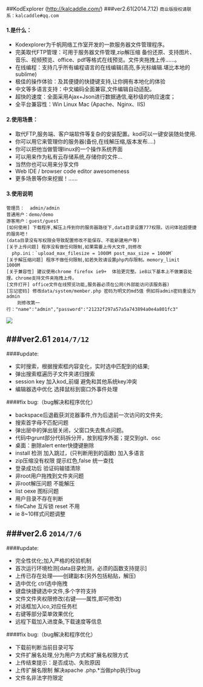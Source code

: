 ﻿##KodExplorer (http://kalcaddle.com/)
###ver2.61(2014.7.12)
`商业版授权请联系：kalcaddle#qq.com`

####  1.是什么：
 - Kodexplorer为千帆网络工作室开发的一款服务器文件管理程序。
 - 完美取代FTP管理：可用于服务器文件管理,zip解压缩 备份还原、支持图片、音乐、视频预览、office、pdf等格式在线预览。文件夹拖拽上传……。
 - 在线编程：支持几乎所有编程语言的在线编辑(高亮,多光标编辑.堪比本地的sublime)
 - 极佳的操作体验：及其便捷的快捷键支持,让你拥有本地化的体验
 - 中文等多语言支持：中文编码全面兼容,文件编辑自动适配。
 - 超快的速度：全面采用Ajax+Json进行数据通信,毫秒级的响应速度；
 - 全平台兼容性：Win Linux Mac (Apache、Nginx、IIS)

#### 2.使用场景：
 - 取代FTP,服务端、客户端软件等复杂的安装配置。kod可以一键安装随处使用.
 - 你可以用它来管理你的服务器(备份,在线解压缩,版本发布....)
 - 你可以把他当做管理linux的一个操作系统界面
 - 可以用来作为私有云存储系统,存储你的文件...
 - 当然你也可以用来分享文件
 - Web IDE / browser code editor awesomeness
 - 更多场景等你来挖掘！……

#### 3.使用说明
    管理员：  admin/admin
    普通用户：demo/demo
    游客用户：guest/guest
    [如何使用] 下载程序,解压上传到你的服务器路径下,data目录设置777权限。访问体验超便捷的服务吧！
    (data目录没有写权限会导致配置修改不能保存、不能新建用户等)
    [关于上传问题] 程序没有做任何限制,如果需要上传大文件,则修改
      php.ini：`upload_max_filesize = 1000M post_max_size = 1000M`
    [关于解压缩问题] 程序不做任何限制,如若失败请设置php内存限制。memory_limit  1000M
    [关于兼容性] 建议使用chrome firefox ie9+  体验更完整。ie8以下基本上不做兼容处理。chrome支持文件夹拖拽上传。
    [文件打开] office文件在线预览功能,服务器必须在公网(外部能访问该服务器)
    [忘记密码] 修改data/system/member.php 密码为明文的md5值 例如将admin密码重设为admin
        则修改第一行："name":"admin","password":"21232f297a57a5a743894a0e4a801fc3"

![](https://cloud.githubusercontent.com/assets/3761968/2583304/764f562a-b9cf-11e3-8e59-afdbdffc20eb.png)
 


###ver2.61 `2014/7/12`
----
####update:
 - 实时搜索，根据搜索框内容变化，实时选中匹配到的结果;
 - 弹出搜索框遍历子文件夹递归搜索
 - session key 加入kod_前缀  避免和其他系统key冲突
 - 编辑器选中优化 选择鼠标到窗口外事件处理

####fix bug:（bug解决和程序优化）
 - backspace后退截获浏览器事件,作为后退前一次访问的文件夹;
 - 搜索首字母不匹配问题
 - 弹出层中的弹出层关闭，父窗口失去焦点问题。
 - 代码中grunt部分代码拆分开，放到程序外面；提交到git、osc
 - 桌面：删除alert enter快捷键删除
 - install 检测 加入跳过，(只判断用到的函数) 加入多语言
 - zip压缩没有权限  提示红色,false 统一查找
 - 登录成功后 验证码输错清除 
 - 非root用户拖拽到文件夹问题
 - 非root解压问题 不能解压
 - list oexe 图标问题
 - 用户目录不存在判断
 - fileCahe 互斥锁  reset 不用
 - ie 8~10样式问题调整


###ver2.6 `2014/7/6`
----
####update:
 - 完全性优化;加入严格的校验机制
 - 首次运行环境检测[data目录检测，必须的函数支持提示]
 - 上传已存在处理——创建副本(另外包括粘贴，解压)
 - 选中优化 ctrl选中拖拽
 - 键盘快捷键选中文件,多个字符支持
 - 文件文件夹权限修改(右键——属性,即可修改)
 - 对话框加入ico,对应任务栏
 - 右键等部分菜单效果优化
 - 远程下载加入进度条,下载速度等信息

####fix bug:（bug解决和程序优化）
 - 下载前判断当前目录可写
 - 文件扩展名处理,分为用户方式和扩展名权限方式
 - 上传结束提示：是否成功、失败原因
 - 上传扩展名限制 解决apache .php.*当做php执行bug 
 - 文件名非法字符限定 <script>
 - 树目录展开箭头状态修复
 - 树目录新建文件,没有子节点刷新bug解决
 - 文件大小为0上传不了问题
 - windows下进入某些系统文件夹死循环bug解决
 - tips 居中显示
 - 任务栏标签选中问题：已经显示且为交点窗口 点击——隐藏；否则——显示，并且置为焦点窗口
 - 拖入url ——oexe 新窗口打开
 - 选中文件时,移动到屏幕可视区域(解决上下左右选中文件滚动条不一致问题)


###ver2.51 `2014/6/22`
----
####fix bug:（bug解决和程序优化）

 - 登陆多次密码输入错误验证码bug解决
 - 修复漏洞：创建副本加入权限控制。和拖文件拽权限一致
 - 文件上传失败检测
 - 树目录同步优化


###ver2.5 `2014/6/15`
----
####update:
 - 增加创建副本功能 按住ctrl拖拽即可，可以到当前，也可以到文件夹。
 - 多选拖拽优化：剪切到、移动到某个文件夹
 - 创建副本功能
 - 树目录和文件列表一致性保持 更新相互通知

####fix bug:（bug解决和程序优化）
 - 桌面重命名bug
 - 统一对话框部分bug
 - php notice 提示解决
 - ajax返回非json 则展示服务错误的返回
 - 所有入口都加入index.php 解决部分服务器没有设置默认入口问题

###ver2.4 `2014/6/8`
####update:
 - 语言选择
 - 远程下载文件名优化
 - 树目录事件优化
 - 收藏夹点击 undefined   
 - 没权限建立文件夹错误提示 红色 
 - 打开dialog 不显示问题。先显示后打开 
 - ajax error 系统错误  对话框提示内容
 - 懒加载优化


###ver2.3 `2014/6/2`
----
####update:
 - 拖动url——创建ext app
 - 文件管理，树目录变化后（增删改）自动同步到文件列表
 - 文件管理，文件列表变化后（增删改）自动同步到树目录
 - 中文用户名限制
 - 对话框打开关闭动画
 - 其他多处优化                        

####fix bug:（bug解决和程序优化）
 - 文件名限制bug
 - 同目录多个程序cookie bug修复
 - 地址栏 最后显示宽度问题
 - 服务器路径下 编辑器预览404修复
 - 树目录显示优化
 - 登陆记住密码优化

###ver2.2 `2014/5/11`
----
####update:
 - 公共目录支持(多个用户可以共享目录,写权限跟随用户组权限设定)
 - 自动升级优化
 - 文件管理工具栏 增加菜单选项，方便移动设备操作
 - 文件编辑器，文件树目录 上下左右键盘切换  快捷键加入
 - 树目录去掉库,改为个人目录等多处文案修改
 - 默认打开用户目录

####fix bug:（bug解决和程序优化）
 - 桌面任务栏点不中bug
 - 部分文案问题
 - 众多细节优化


###ver2.1 `2014/4/2`
----
####update:
 - 文件夹拖拽上传,完美解决(保持原始目录结构)
 - 解压缩优化;解压中文问题。解压缩整体速度
 - 树目录增加快捷键支持（上下、左右展开树目录；复制、粘贴、剪切、删除、打开、搜索、新建文件(夹)、）
 - pdf预览支持
 - mac快捷键 ctrl 一一对应command    
 - 音乐播放器和视频播放器相互独立
 - 图片懒加载、图片较多的情况下只加载首屏图片缩略图;
 - 编辑文件打开出错,自动关闭标签;文件打开20M限制(大于20M则不处理,浏览器会卡死)
 - 标签关闭提示：检测是否有未保存文件，文件修改实时修改是否修修改的按钮状态

####fix bug:（bug解决和程序优化）
 - 文本文件编辑 文件名含有url编码则出错bug
 - 右键菜单在最下面时，右键位置重叠导致点击菜单问题
 - 编辑器打开文件时光标问题，处理：移动到行尾；编辑器enter建不显示自动提示
 - iframe 打开url 优化。解决canvas问题
 - 文件编辑器,载入loading去掉
 - 删除错误时，或上传错误时也刷新目录。删除提示颜色错误
 - 对话框右键 点击右键菜单隐藏修复
 - 手机端  touch =双击
 - 文件列表  explorer  右键 不清除选才·
 - 树目录中文展开问题。
 - ie 重命名状态textarea不可选则问题
 - 修复mac 下 ctrl连选出现右键菜单。
 - ie 树目录右键兼容性
 - 


###ver2.0 `2014/3/2`
----

####fix bug:（bug解决和程序优化）
 - body右键屏蔽(保留input、textarea)
 - 重命名&新建时  右键（编辑内容系统菜单）
 - 对话框 不显示边框（位移处理,opacity：0）
 - esc 退出程序  屏蔽该功能。
 - 关闭播放器,还在播放bug
 - 增加资源管理器任务栏。任务栏加入右键功能。
 - 对话框增加右键功能
 - guest [三类用户 root/default/guest] guest登陆处加链接。20min
 - 打包程序[update  user_add,admin/demo;  删除webuploader.js thumb less]
 - 编辑添加应用权限只能是root用户才可以。
 - 保存文件不可写提示！
 - 解压缩结果提示。（对话框）

####upload
 - dialog display
 - root登陆 目录修改为服务器路径
 - artdialog 已经打开的窗口 (设了id) 最小化时,再次打开则显示
 - 最小化窗口后,再次打开 dialog display (setting-display)
 - 上传进度加入大小
 - 上传窗口关闭,自动停止所有上传队列
 - 拖拽后,更新上传地址为当前地址。(之前上传队列也会这样。bug)
 - root用户非服务器路径下文件预览（图片、mp3、视频、html、swf、……php代理输出文件内容,http方式）
 - 对话框最小化或关闭,重置最大index为焦点窗口
 - 图片缩略图生成：小于5k则不生成（直接输出）
 - 加载文件列表改为异步方式,数据返回采用回调函数方式。增强体验
 - 选中优化,文件&文件夹重命名、文件&文件夹新建 后自动选中。(f5增加回调。)；
 - 选中保持,选中后如果调整排序等等,保持选中状态。
 - 上传文件选中当前。
 - f5改为异步(加入mask  loading) 优化文件夹打开体验
 - 键盘按键选中文件  增加字符搜索定位功能(单个字符,增加到多个字符选中。两次响应直接延迟250ms)
 - 幻灯片播放[优化成fancybox或者  重写动画部分、打开时关不掉问题]
 - 编辑器backspace、delete时不提示。
 - 编辑器,增加选中效果
 - 增加不自动提示功能,配置项作为全局配置。影响后续建立的文件。选中标记状态。
 - 更换桌面背景图片【load后替换】
 - 更换主题【css load 后载入】
 - 删除。不清除选中。提前准备数据
 - 构建打包,合并压缩。添加版本、版权
 - 自动升级(本地记录版本,服务器js调用 参数  url、###version；忽略此版本。cookie。统计用户)


###ver2.0  debug `2014/3/2`
----
####fix bug:（bug解决和程序优化）
 - 优化文件打开处理
 - 文件&文件夹：含有%、+号的处理(显示不出等问题,encoenURIComponent——rawurldecode)
 - 文件下载,支持大文件下载、断点续传。
 - 解决更改排序方式后 ——对应右键菜单不同步问题。
 - 优化右键更改列表状态,同步保存配置到服务端。
 - 文件浏览器打开(a点击新窗口跳转,a不支持click,用子元素冒泡来实现点击)
 - 优化配置文件存储方案。直接由前端操作后端key,value
 - 修复添加收藏夹问题（已打开设置窗口再添加失败问题）
 - 修复树目录中文文件名bug
 - 优化pic图片幻灯片播放
 - 优化新建文件&文件夹 清空选择状态
 - 对话框组件 ie8 优化；tips不显示任务栏；
 - 优化地址栏过长编辑状态问题
 - 优化新建、重命名文件(夹) 高度自适应问题  
 - firefox ctrl+s 系统对话框屏蔽 
 - 树目录:收藏夹优化(右键绑定)；右键操作优化,拖拽优化（文件管理&编辑器）
 - 收藏夹优化（右键    >编辑删除）

####update:
**新增功能**

 - 多用户、权限控制：
 - 可以建立权限组,将功能分配给权限组
 - 添加用户,选择所属的权限组。
 - 权限按功能划分成颗粒,可以任意配置,例如普通使用者、游客等
 - 搜索：支持递归搜索,可选择是否搜索文件内容。
 - 增加桌面自定义壁纸。
 - 皮肤优化  ok  多色彩支持。
 - 应用商店,root用户可以管理应用。安装、修改、删除。普通用户可以安装应用。
 - 应用添加了图标。对应右键功能。
 - office文档在线预览。
 
**上传下载**

 - 采用全新上传控件,跟安全,更好的体验。
 - 拖拽支持文件夹,多个文件。上传自动过滤不允许的文件类型
 - 拖拽上传 和上统一优化,修复webuploader的文件判断；火狐拖拽上传,ie9+拖拽上传。
 - 上传时自动过滤不合格的文件,上传失败错误返回。

**文件编辑**

 - 编辑器支持多光标
 - 支持几乎所有编程语言的代码高亮
 - 支持代码自动补全（基于文档、或自定义的代码快照）
 - 快速预览功能
 - 优化文件保存完美解决。编码自动识别转换。（字符串转义问题。1&#'[{'"+~%25\\\\ ////）
 - 文件编辑,添加收藏夹
 - 优化音乐播放器,添加音乐后自动播放新添加的第一首；解决之前添加列表后暂停问题。
 - 优化任务栏,多标签；最小化flash问题（left+10000 visiable）
 - ctrl,shift 多选时拖拽优化（按住这两个键时,不能拖动；拖动加入延迟200ms）
 - 编辑器在没打开文件的情况下工具栏不可用问题。
 - 搜索、替换；vim模式
 - ……

**登陆退出**

 - 登陆优化  ok【页面&验证码&记住密码】
 - 三次错误需要输入验证码,保证系统的安全性
 - 优化自动登录安全性,客户端保存cookie自动登录信息。【tooken加入本地ip】

**系统优化**

 - 解决较慢操作,阻塞其他操作问题。（同一个用户session会加锁,入口处做释放)
 - 前后端代码基本全部重构,前端采用模块化方法sea.js|require.js  模块化。
 - 凡是有模板调用的（display——页面部分php解析。并将配置注入到页面js变量,便于js使用）
 - 加入模板机制;通用模块采用懒加载模式；使用artTemplate 对模板绑定数据。
 - kv结构存储
 - 路由权限控制
 - 后端统一json输出。  

###ver1.21  `2013/11/6`
----
####fix bug:
 - 修复文件下载bug
 - 修复编辑器自动补全问题,<aa bb /> ——> <aa bb></a> 
 - 兼容部分服务器问题。

###ver1.2  `2013/10/16`
----
####fix bug:
 - 设置,外部通用调用方式
 - 打包中文乱码问题。
 - simple,default主题,navbar 下拉菜单右边位置问题。
 - 文件管理：有滚动条时,上下超过可视区域框选问题修复,统一和win操作一致。
 - 文件大小写不敏感设置,扩展名获取bug
 - 目录读取权限判断,解决“系统错误”相关问题。

####update:
 - 地址栏宽度自适应优化,支持浏览器窗口调整
 - 增加远程下载功能；上传功能优化,
 - 整体样式风格优化,
 - 右键菜单优化(可持续粘贴,剪切后粘贴清空剪贴板)。
 - 新建文件、文件重命名高度自适应优化
 - 关闭调试状态错误信息
 - 图片播放幻灯片优化,支持浏览器窗口调整,解决事件绑定bug,添加图片倒影；添加关闭按钮,关闭动画等功能
 - 优化桌面,弹出层层级问题；任务栏为最上层
 - 优化多标签,没有标签时不显示标签容器,放至层级覆盖
 - 地址栏超出宽度,自动隐藏最左边内容
 - 右键菜单状态同步,排序方式初始化当前值,设置后标记当前值。
 - 优化编辑器：拖动内容&文件到编辑区,内容处理。
 - 拖拽上传,信息框自动隐出后关闭
 - setting,editor,player最小化时,再次调用则显示出弹出层
 - 优化影音播放器,皮肤及相关配置信息存储于js中,不用之前的服务器请求方式,修改皮肤后可以直接更新到界面上。


###ver1.01 `2013/9/10`
----
####fix bug:
 - 添加到收藏
 - simple,default主题,navbar 下拉菜单右边位置问题。

####update:
 - 添加到收藏夹,修改收藏夹,更新文件管理收藏夹部分。
 - 修改主题,同时修改编辑器主题。【编辑区,文件管理,桌面】
 - 优化setting部分代码,整合为一个整体。
 - 优化debug,增加less编译,导出功能优化,先编译后复制再操作


###ver1.0  `2013.9.1`
----
####update:
 - 代码模块化优化,静态文件分离,可以分开部署
 - 编辑器单独逻辑提取,完整融合到文件管理,树目录融合文件管理,懒加载语法高亮
 - 多标签实现,弹层对话框多标签支持,桌面任务栏实现；编辑器多标签支持
 - 弹层功能优化,实现最大最小化,最小化关联多标签任务栏管理

####fix bug:
 - linux 下浏览器打开文件和文件夹,中文问题
 - 重命名&新建&上传 刷新列表使用动画,当前选中失效问题,不使用动画加载方式。
 - html5拖拽上传优化


###ver0.8 `2013.6.15`
----
####update:
 - 整体优化,实现全部操作ajax本地化 ,进一步提升体验
 - 浏览器强刷新,保持之前最后所在路径
 - 重命名,新建,粘贴操作后添加选中状态
 - 代码主题列表优化,重新设计,提高可配置性
 - 优化代码,添加getTplList模版,简化关联配置获取
 - 增加设置功能,ajax刷新设置。缩略图片增加tips预览(被注释frame/setting.php)
 - 增加重命名只选择名称部分功能
 - 增加iframe js api互操作ie支持。四大浏览器内核皆支持。
 - 文件夹打开,采用ajax实现。包括头部地址栏,父级目录,左边树目录以及收藏夹
 - 历史记录完美实现,前进后退按钮实时变化状态。
 - 快捷键backspace实现后退(left header main 分别加入函数,屏蔽默认history(-1)操作) - 

####fix bug:
 - 完善修改windows以及linux获取文件列表,中文路径属性获取失败问题。
 - 复制,剪切。剪贴板内容覆盖判空处理
 - 修复一些地方ajax线程同步问题,重命名后选中失效问题解决
 - 修复返回上层目录,根目录检测
 - 修复linux下 音视频播放,中文路径问题
 - 修复文件右键菜单位置出错问题
 - 修复ie下frame js相互通信问题
 - ajax更新文件列表下,各种bug修复。进一步提升操作友好性
 - 修复当前目录改变的情况下,播放器消失的问题。现在能使播放器始终保留


## editor
![](https://cloud.githubusercontent.com/assets/3761968/2583309/7fd52f8a-b9cf-11e3-8052-b4f908fd5209.png)

## desktop
![](https://cloud.githubusercontent.com/assets/3761968/2583348/1b260572-b9d0-11e3-8f3e-3004dbbc63c9.png)

## player
![](https://cloud.githubusercontent.com/assets/3761968/2583312/84462bf0-b9cf-11e3-8b00-96fb3fc1610e.png)